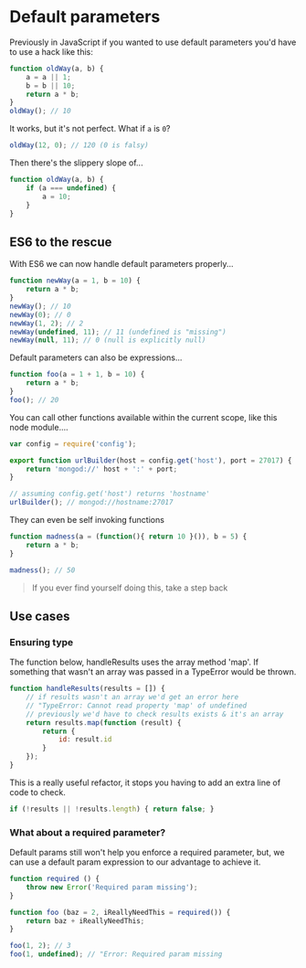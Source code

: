 # Default parameters

Previously in JavaScript if you wanted to use default parameters you'd have to use a hack like this:

```javascript
function oldWay(a, b) {
    a = a || 1;
    b = b || 10;
    return a * b;
}
oldWay(); // 10
```

It works, but it's not perfect. What if ```a``` is ```0```?

```javascript
oldWay(12, 0); // 120 (0 is falsy)
```

Then there's the slippery slope of...

```javascript
function oldWay(a, b) {
    if (a === undefined) {
        a = 10;
    }
}
```

## ES6 to the rescue

With ES6 we can now handle default parameters properly...

```javascript
function newWay(a = 1, b = 10) {
    return a * b;
}
newWay(); // 10
newWay(0); // 0
newWay(1, 2); // 2
newWay(undefined, 11); // 11 (undefined is "missing")
newWay(null, 11); // 0 (null is explicitly null)
```

Default parameters can also be expressions...

```javascript
function foo(a = 1 + 1, b = 10) {
    return a * b;
}
foo(); // 20
```

You can call other functions available within the current scope, like this node module....

```javascript
var config = require('config');

export function urlBuilder(host = config.get('host'), port = 27017) {
    return 'mongod://' host + ':' + port;
}

// assuming config.get('host') returns 'hostname'
urlBuilder(); // mongod://hostname:27017
```

They can even be self invoking functions

```javascript
function madness(a = (function(){ return 10 }()), b = 5) {
    return a * b;
}

madness(); // 50
```

> If you ever find yourself doing this, take a step back

## Use cases

### Ensuring type

The function below, handleResults uses the array method 'map'. If something that wasn't an array was passed in a TypeError would be thrown.


```javascript
function handleResults(results = []) {
    // if results wasn't an array we'd get an error here
    // "TypeError: Cannot read property 'map' of undefined
    // previously we'd have to check results exists & it's an array
    return results.map(function (result) {
        return {
            id: result.id
        }
    });
}
```

This is a really useful refactor, it stops you having to add an extra line of code to check.
```javascript
if (!results || !results.length) { return false; }
```

### What about a required parameter?

Default params still won't help you enforce a required parameter, but, we can use a default param expression to our advantage to achieve it.

```javascript
function required () {
    throw new Error('Required param missing');
}

function foo (baz = 2, iReallyNeedThis = required()) {
    return baz + iReallyNeedThis;
}

foo(1, 2); // 3
foo(1, undefined); // "Error: Required param missing
```
